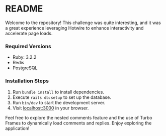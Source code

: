 # README

Welcome to the repository! This challenge was quite interesting, and it was a great experience leveraging Hotwire to enhance interactivity and accelerate page loads.

### Required Versions

- Ruby: 3.2.2
- Redis
- PostgreSQL

### Installation Steps

1. Run `bundle install` to install dependencies.
2. Execute `rails db:setup` to set up the database.
3. Run `bin/dev` to start the development server.
4. Visit [localhost:3000](http://localhost:3000) in your browser.

Feel free to explore the nested comments feature and the use of Turbo Frames to dynamically load comments and replies. Enjoy exploring the application!

